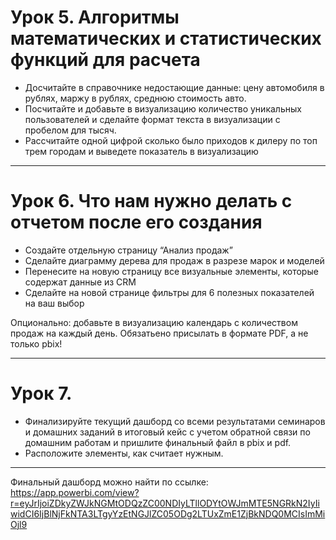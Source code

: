  # Урок 5. Алгоритмы математических и статистических функций для расчета
- Досчитайте в справочнике недостающие данные: цену автомобиля в рублях, маржу в рублях, среднюю стоимость авто.
- Посчитайте и добавьте в визуализацию количество уникальных пользователей и сделайте формат текста в визуализации с пробелом для тысяч.
- Рассчитайте одной цифрой сколько было приходов к дилеру по топ трем городам и выведете показатель в визуализацию
---
# Урок 6. Что нам нужно делать с отчетом после его создания
- Создайте отдельную страницу “Анализ продаж”
- Сделайте диаграмму дерева для продаж в разрезе марок и моделей
- Перенесите на новую страницу все визуальные элементы, которые содержат данные из CRM
- Сделайте на новой странице фильтры для 6 полезных показателей на ваш выбор 

Опционально: добавьте в визуализацию календарь с количеством продаж на каждый день. Обязатьено присылать в формате PDF, а не только pbix!

----
# Урок 7.
- Финализируйте текущий дашборд со всеми результатами семинаров и домашних заданий в итоговый кейс с учетом обратной связи по домашним работам и пришлите финальный файл в pbix и pdf.
- Расположите элементы, как считает нужным.
----
Финальный дашборд можно найти по ссылке: 
https://app.powerbi.com/view?r=eyJrIjoiZDkyZWJkNGMtODQzZC00NDIyLTllODYtOWJmMTE5NGRkN2IyIiwidCI6IjBlNjFkNTA3LTgyYzEtNGJlZC05ODg2LTUxZmE1ZjBkNDQ0MCIsImMiOjl9